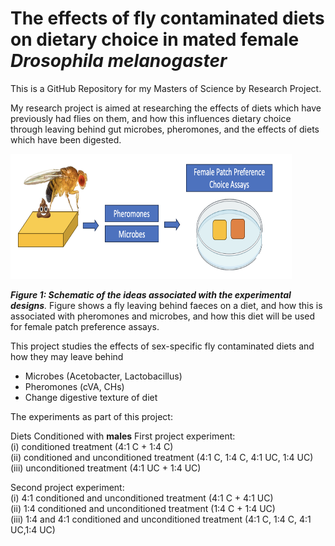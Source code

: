 # The effects of fly contaminated diets on dietary choice in mated female *Drosophila melanogaster*

This is a GitHub Repository for my Masters of Science by Research Project. 

My research project is aimed at researching the effects of diets which have previously had flies on them, and how this influences dietary choice through leaving behind gut microbes, pheromones, and the effects of diets which have been digested. 

<img title="droso pic" alt="drosopAlt text" src="/images/flycondition.png" width=450 height=200>   

*__Figure 1: Schematic of the ideas associated with the experimental designs__.* Figure shows a fly leaving behind faeces on a diet, and how this is associated with pheromones and microbes, and how this diet will be used for female patch preference assays.

This project studies the effects of sex-specific fly contaminated diets and how they may leave behind      
- Microbes (Acetobacter, Lactobacillus)
- Pheromones (cVA, CHs)
- Change digestive texture of diet

The experiments as part of this project: 

Diets Conditioned with __males__
First project experiment:         
(i) conditioned treatment (4:1 C + 1:4 C)     
(ii) conditioned and unconditioned treatment (4:1 C, 1:4 C, 4:1 UC, 1:4 UC)      
(iii) unconditioned treatment (4:1 UC + 1:4 UC)


Second project experiment:           
(i) 4:1 conditioned and unconditioned treatment (4:1 C + 4:1 UC)          
(ii) 1:4 conditioned and unconditioned treatment (1:4 C + 1:4 UC)     
(iii) 1:4 and 4:1 conditioned and unconditioned treatment (4:1 C, 1:4 C, 4:1 UC,1:4 UC)     

